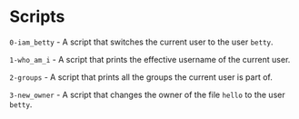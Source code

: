# Scripts

`0-iam_betty` - A script that switches the current user to the user `betty`.

`1-who_am_i` - A script that prints the effective username of the current user.

`2-groups` - A script that prints all the groups the current user is part of.

`3-new_owner` - A script that changes the owner of the file `hello` to the user `betty`.
